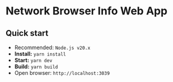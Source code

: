 # Network  Browser Info Web App

## Quick start

- Recommended: `Node.js v20.x`
- **Install:** `yarn install`
- **Start:** `yarn dev`
- **Build:** `yarn build`
- Open browser: `http://localhost:3039`
